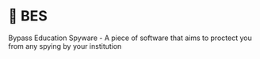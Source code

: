 # 🔏 BES
Bypass Education Spyware - A piece of software that aims to proctect you from any spying by your institution


